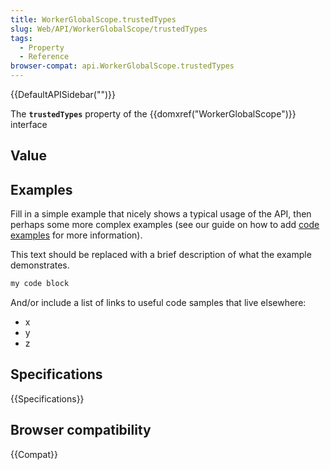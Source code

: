 ```yaml
---
title: WorkerGlobalScope.trustedTypes
slug: Web/API/WorkerGlobalScope/trustedTypes
tags:
  - Property
  - Reference
browser-compat: api.WorkerGlobalScope.trustedTypes
---
```

{{DefaultAPISidebar("")}}

The **`trustedTypes`** property of the {{domxref("WorkerGlobalScope")}} interface 

## Value



## Examples

Fill in a simple example that nicely shows a typical usage of the API, then perhaps some more complex examples (see our guide on how to add [code examples](/en-US/docs/MDN/Contribute/Structures/Code_examples) for more information).

This text should be replaced with a brief description of what the example demonstrates.

```js
my code block
```

And/or include a list of links to useful code samples that live elsewhere:

*   x
*   y
*   z

## Specifications

{{Specifications}}

## Browser compatibility

{{Compat}}


